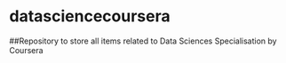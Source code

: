 # datasciencecoursera
##Repository to store all items related to Data Sciences Specialisation by Coursera
